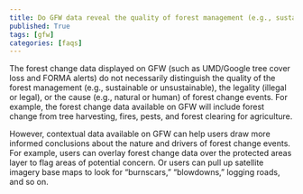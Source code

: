```yaml
---
title: Do GFW data reveal the quality of forest management (e.g., sustainable versus unsustainable)? What about forest change from natural versus human causes?
published: True
tags: [gfw]
categories: [faqs]
---
```


<p>The forest change data displayed on GFW (such as UMD/Google tree cover loss and FORMA alerts) do not necessarily distinguish the quality of the forest management (e.g., sustainable or unsustainable), the legality (illegal or legal), or the cause (e.g., natural or human) of forest change events. For example, the forest change data available on GFW will include forest change from tree harvesting, fires, pests, and forest clearing for agriculture.</p>

<p>However, contextual data available on GFW can help users draw more informed conclusions about the nature and drivers of forest change events. For example, users can overlay forest change data over the protected areas layer to flag areas of potential concern. Or users can pull up satellite imagery base maps to look for “burnscars,” “blowdowns,” logging roads, and so on.</p>